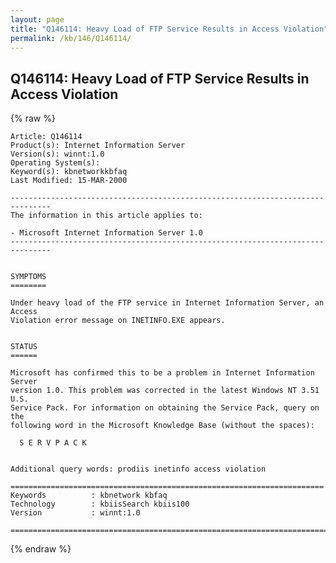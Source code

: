```yaml
---
layout: page
title: "Q146114: Heavy Load of FTP Service Results in Access Violation"
permalink: /kb/146/Q146114/
---
```


## Q146114: Heavy Load of FTP Service Results in Access Violation

{% raw %}

	Article: Q146114
	Product(s): Internet Information Server
	Version(s): winnt:1.0
	Operating System(s): 
	Keyword(s): kbnetworkkbfaq
	Last Modified: 15-MAR-2000
	
	-------------------------------------------------------------------------------
	The information in this article applies to:
	
	- Microsoft Internet Information Server 1.0 
	-------------------------------------------------------------------------------
	
	
	SYMPTOMS
	========
	
	Under heavy load of the FTP service in Internet Information Server, an Access
	Violation error message on INETINFO.EXE appears.
	
	
	STATUS
	======
	
	Microsoft has confirmed this to be a problem in Internet Information Server
	version 1.0. This problem was corrected in the latest Windows NT 3.51 U.S.
	Service Pack. For information on obtaining the Service Pack, query on the
	following word in the Microsoft Knowledge Base (without the spaces):
	
	  S E R V P A C K
	
	
	Additional query words: prodiis inetinfo access violation
	
	======================================================================
	Keywords          : kbnetwork kbfaq
	Technology        : kbiisSearch kbiis100
	Version           : winnt:1.0
	
	=============================================================================
	

{% endraw %}
